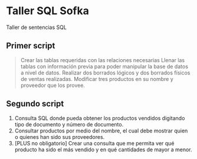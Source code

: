 # Taller SQL Sofka
Taller de sentencias SQL
## Primer script
> Crear las tablas requeridas con las relaciones necesarias
Llenar las tablas con información previa para poder manipular la base de datos a nivel de datos.
Realizar dos borrados lógicos y dos borrados físicos de ventas realizadas.
Modificar tres productos en su nombre y proveedor que los provee.

## Segundo script
1. Consulta SQL donde pueda obtener los productos vendidos digitando tipo de documento y número de documento.
2. Consultar productos por medio del nombre, el cual debe mostrar quien o quienes han sido sus proveedores.
3. [PLUS no obligatorio] Crear una consulta que me permita ver qué producto ha sido el más vendido y en qué cantidades de mayor a menor.
